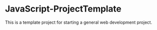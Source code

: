 # JavaScript-ProjectTemplate
This is a template project for starting a general web development project.
